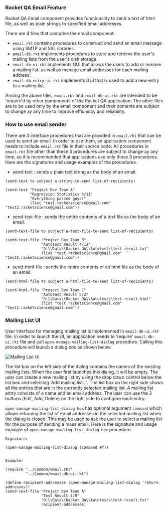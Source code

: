### Racket QA Email Feature

Racket QA Email component provides functionality to send a text of html file, as well as plain strings to specified email addresses.

There are 4 files that comprise the email component.
* `email.rkt` contains procedures to construct and send an email message using SMTP and SSL libraries.
* `email-db.rkt` implements procedures to store and retrieve the user's mailing lists from the user's disk storage.
* `email-db-ui.rkt` implements GUI that allows the users to add or remove a mailing list, as well as manage email addresses for each mailing address.
* `email-db-entry-ui.rkt` implements GUI that is used to add a new entry to a mailing list.

Among the above files, `email.rkt` and `email-db-ui.rkt` are intended to be 'require'd by other components of the Racket QA application. The other files are to be used only by the email component and their contents are subject to change ay any time to improve efficiency and reliability.


### How to use email sender

There are 3 interface procedures that are provided in `email.rkt` that can be used to send an email. In order to use them, an application component needs to include `email.rkt` file in their source code. All procedures in `email.rkt` file other than these 3 procedures are subject to change ay any time, so it is recommended that applications use only these 3 procedures. Here are the signatures and usage examples of the procedures.

* send-text
: sends a plain text string as the body of an email.
```
(send-text to subject a-string-to-send list-of-recipients)

(send-text "Project Dev Team A"
           "Regression Statistics 4/11"
           "Everything passed guys!"
           (list "test.racketscience@gmail.com" "test2.racketscience@gmail.com"))
```

* send-text-file
: sends the entire contents of a text file as the body of an email.
```
(send-text-file to subject a-text-file-to-send list-of-recipients)

(send-text-file "Project Dev Team B"
			    "Autotest Result 4/12"
			    "D:\\Data\\Racket QA\\Autotest\\test-result.txt"
			    (list "test.racketscience@gmail.com" "test2.racketscience@gmail.com"))
```

* send-html-file
: sends the entire contents of an html file as the body of an email.
```
(send-html-file to subject a-html-file-to-send list-of-recipients)

(send-html-file "Project Dev Team C"
				"Autotest Result 5/2"
				"D:\\Data\\Racket QA\\Autotest\\test-result.html"
				(list "test.racketscience@gmail.com" "test2.racketscience@gmail.com"))
```

### Mailing List UI

User interface for managing mailing list is implemented in `email-db-ui.rkt` file. In order to launch the UI, an application needs to 'require' `email-db-ui.rkt` file and call `open-manage-mailing-list-dialog` procedure. Calling this procedure will launch a dialog box as shown below.

![Mailing List UI](https://raw.githubusercontent.com/YongCho/FPX/master/QA-Email/Documentation/images/db-ui.png)

The list box on the left side of the dialog contains the names of the existing mailing lists. When the user first launches this dialog, it will be empty. The user can create a new mailing list by using the drop down control below the list box and selecting 'Add mailing list...'. The list box on the right side shows all the entries that are in the currently selected mailing list. A mailing list entry consists of a name and an email address. The user can use the 3 buttons (Edit, Add, Delete) on the right side to configure each entry.

`open-manage-mailing-list-dialog-box` has optional argument `command` which allows returning the list of email addresses in the selected mailing list when the dialog is closed. This may be used to ask the user to select a mailing list for the purpose of sending a mass email. Here is the signature and usage example of `open-manage-mailing-list-dialog-box` procedure.

```
Signature:

(open-manage-mailing-list-dialog (command #f))


Example:

(require "../Common/email.rkt"
         "../Common/email-db-ui.rkt")

(define recipient-addresses (open-manage-mailing-list-dialog 'return-addresses))
(send-text-file "Project Dev Team A"
				"Test Result 4/9"
				"D:\\Data\\Racket QA\\Autotest\\test-result.txt"
				recipient-addresses)
```
